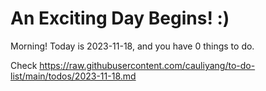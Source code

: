 # An Exciting Day Begins! :)

Morning! Today is 2023-11-18, and you have 0 things to do.

Check https://raw.githubusercontent.com/cauliyang/to-do-list/main/todos/2023-11-18.md